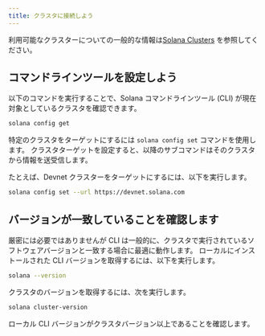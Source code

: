 ```yaml
---
title: クラスタに接続しよう
---
```


利用可能なクラスターについての一般的な情報は[Solana Clusters](../clusters.md) を参照してください。

## コマンドラインツールを設定しよう

以下のコマンドを実行することで、Solana コマンドラインツール (CLI) が現在対象としているクラスタを確認できます。

```bash
solana config get
```

特定のクラスタをターゲットにするには `solana config set` コマンドを使用します。 クラスタターゲットを設定すると、以降のサブコマンドはそのクラスタから情報を送受信します。

たとえば、Devnet クラスターをターゲットにするには、以下を実行します。

```bash
solana config set --url https://devnet.solana.com
```

## バージョンが一致していることを確認します

厳密には必要ではありませんが CLI は一般的に、クラスタで実行されているソフトウェアバージョンと一致する場合に最適に動作します。 ローカルにインストールされた CLI バージョンを取得するには、以下を実行します。

```bash
solana --version
```

クラスタのバージョンを取得するには、次を実行します。

```bash
solana cluster-version
```

ローカル CLI バージョンがクラスタバージョン以上であることを確認します。
